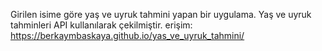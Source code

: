 Girilen isime göre yaş ve uyruk tahmini yapan bir uygulama. Yaş ve uyruk tahminleri API kullanılarak çekilmiştir.
erişim: https://berkaymbaskaya.github.io/yas_ve_uyruk_tahmini/
